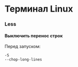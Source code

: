 # Терминал Linux

### Less

#### Выключить перенос строк

Перед запуском:

```shell
-S
--chop-long-lines
```
